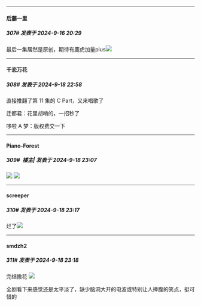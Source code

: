 ﻿
*****

####  后藤一里  
##### 307#       发表于 2024-9-16 20:29

最后一集居然是原创，期待有鹿虎加量plus<img src="https://static.saraba1st.com/image/smiley/face2017/039.png" referrerpolicy="no-referrer">


*****

####  千恋万花  
##### 308#       发表于 2024-9-18 22:58

直接推翻了第 11 集的 C Part，又来唱歌了

迁都君：花里胡哨的，一招秒了

哆啦 A 梦：版权费交一下


*****

####  Piano-Forest  
##### 309#         楼主| 发表于 2024-9-18 23:07

<img src="https://p.sda1.dev/19/6fa632ffb40ca81dd4eb140b47a59fbc/20240918_230634.jpg" referrerpolicy="no-referrer">
<img src="https://p.sda1.dev/19/c550c865389ffe62307153d70cd080e9/20240918_230645.jpg" referrerpolicy="no-referrer">


*****

####  screeper  
##### 310#       发表于 2024-9-18 23:17

烂了<img src="https://static.saraba1st.com/image/smiley/face2017/001.png" referrerpolicy="no-referrer">

*****

####  smdzh2  
##### 311#       发表于 2024-9-18 23:18

完结撒花
<img src="https://p.sda1.dev/19/99b5de322e2338e7a95190052978f4d7/image.jpg" referrerpolicy="no-referrer">

全剧看下来感觉还是太平淡了，缺少脑洞大开的电波或特别让人捧腹的笑点，挺可惜的

